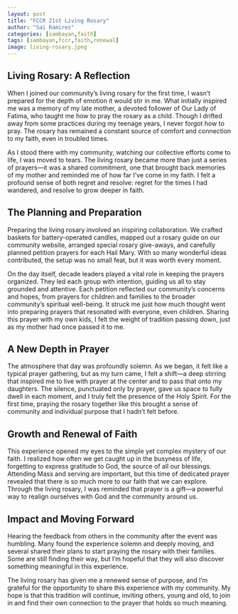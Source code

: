 ```yaml
---
layout: post
title: "FCCR 21st Living Rosary"
author: "Sai Ramirez"
categories: [sambayan,faith]
tags: [sambayan,fccr,faith,renewal]
image: living-rosary.jpeg
---
```

## Living Rosary: A Reflection
When I joined our community’s living rosary for the first time, I wasn’t prepared for the depth of emotion it would stir in me. What initially inspired me was a memory of my late mother, a devoted follower of Our Lady of Fatima, who taught me how to pray the rosary as a child. Though I drifted away from some practices during my teenage years, I never forgot how to pray. The rosary has remained a constant source of comfort and connection to my faith, even in troubled times.

As I stood there with my community, watching our collective efforts come to life, I was moved to tears. The living rosary became more than just a series of prayers—it was a shared commitment, one that brought back memories of my mother and reminded me of how far I’ve come in my faith. I felt a profound sense of both regret and resolve: regret for the times I had wandered, and resolve to grow deeper in faith.

## The Planning and Preparation

Preparing the living rosary involved an inspiring collaboration. We crafted baskets for battery-operated candles, mapped out a rosary guide on our community website, arranged special rosary give-aways, and carefully planned petition prayers for each Hail Mary. With so many wonderful ideas contributed, the setup was no small feat, but it was worth every moment.

On the day itself, decade leaders played a vital role in keeping the prayers organized. They led each group with intention, guiding us all to stay grounded and attentive. Each petition reflected our community’s concerns and hopes, from prayers for children and families to the broader community’s spiritual well-being. It struck me just how much thought went into preparing prayers that resonated with everyone, even children. Sharing this prayer with my own kids, I felt the weight of tradition passing down, just as my mother had once passed it to me.

## A New Depth in Prayer

The atmosphere that day was profoundly solemn. As we began, it felt like a typical prayer gathering, but as my turn came, I felt a shift—a deep stirring that inspired me to live with prayer at the center and to pass that onto my daughters. The silence, punctuated only by prayer, gave us space to fully dwell in each moment, and I truly felt the presence of the Holy Spirit. For the first time, praying the rosary together like this brought a sense of community and individual purpose that I hadn’t felt before.

## Growth and Renewal of Faith

This experience opened my eyes to the simple yet complex mystery of our faith. I realized how often we get caught up in the busyness of life, forgetting to express gratitude to God, the source of all our blessings. Attending Mass and serving are important, but this time of dedicated prayer revealed that there is so much more to our faith that we can explore. Through the living rosary, I was reminded that prayer is a gift—a powerful way to realign ourselves with God and the community around us.

## Impact and Moving Forward

Hearing the feedback from others in the community after the event was humbling. Many found the experience solemn and deeply moving, and several shared their plans to start praying the rosary with their families. Some are still finding their way, but I’m hopeful that they will also discover something meaningful in this experience.

The living rosary has given me a renewed sense of purpose, and I’m grateful for the opportunity to share this experience with my community. My hope is that this tradition will continue, inviting others, young and old, to join in and find their own connection to the prayer that holds so much meaning.

